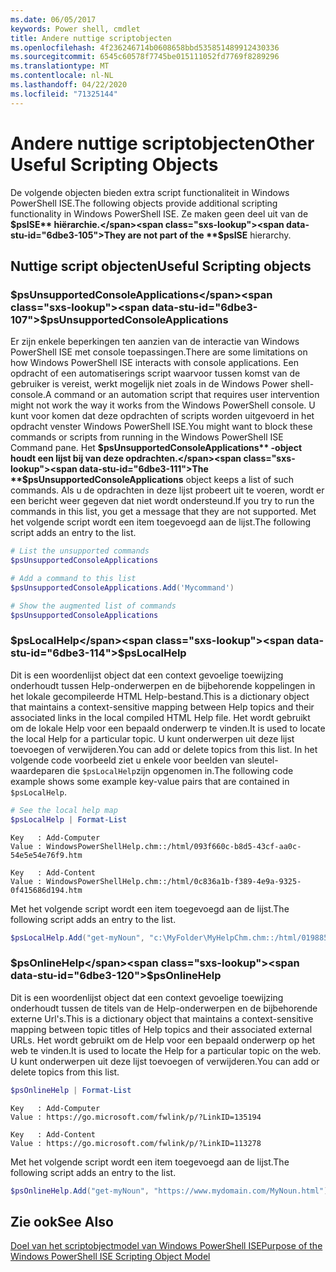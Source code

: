 ```yaml
---
ms.date: 06/05/2017
keywords: Power shell, cmdlet
title: Andere nuttige scriptobjecten
ms.openlocfilehash: 4f236246714b0608658bbd535851489912430336
ms.sourcegitcommit: 6545c60578f7745be015111052fd7769f8289296
ms.translationtype: MT
ms.contentlocale: nl-NL
ms.lasthandoff: 04/22/2020
ms.locfileid: "71325144"
---
```

# <a name="other-useful-scripting-objects"></a><span data-ttu-id="6dbe3-103">Andere nuttige scriptobjecten</span><span class="sxs-lookup"><span data-stu-id="6dbe3-103">Other Useful Scripting Objects</span></span>

<span data-ttu-id="6dbe3-104">De volgende objecten bieden extra script functionaliteit in Windows PowerShell ISE.</span><span class="sxs-lookup"><span data-stu-id="6dbe3-104">The following objects provide additional scripting functionality in Windows PowerShell ISE.</span></span> <span data-ttu-id="6dbe3-105">Ze maken geen deel uit van de **$psISE** hiërarchie.</span><span class="sxs-lookup"><span data-stu-id="6dbe3-105">They are not part of the **$psISE** hierarchy.</span></span>

## <a name="useful-scripting-objects"></a><span data-ttu-id="6dbe3-106">Nuttige script objecten</span><span class="sxs-lookup"><span data-stu-id="6dbe3-106">Useful Scripting objects</span></span>

### <a name="psunsupportedconsoleapplications"></a><span data-ttu-id="6dbe3-107">$psUnsupportedConsoleApplications</span><span class="sxs-lookup"><span data-stu-id="6dbe3-107">$psUnsupportedConsoleApplications</span></span>

<span data-ttu-id="6dbe3-108">Er zijn enkele beperkingen ten aanzien van de interactie van Windows PowerShell ISE met console toepassingen.</span><span class="sxs-lookup"><span data-stu-id="6dbe3-108">There are some limitations on how Windows PowerShell ISE interacts with console applications.</span></span> <span data-ttu-id="6dbe3-109">Een opdracht of een automatiserings script waarvoor tussen komst van de gebruiker is vereist, werkt mogelijk niet zoals in de Windows Power shell-console.</span><span class="sxs-lookup"><span data-stu-id="6dbe3-109">A command or an automation script that requires user intervention might not work the way it works from the Windows PowerShell console.</span></span> <span data-ttu-id="6dbe3-110">U kunt voor komen dat deze opdrachten of scripts worden uitgevoerd in het opdracht venster Windows PowerShell ISE.</span><span class="sxs-lookup"><span data-stu-id="6dbe3-110">You might want to block these commands or scripts from running in the Windows PowerShell ISE Command pane.</span></span> <span data-ttu-id="6dbe3-111">Het **$psUnsupportedConsoleApplications** -object houdt een lijst bij van deze opdrachten.</span><span class="sxs-lookup"><span data-stu-id="6dbe3-111">The **$psUnsupportedConsoleApplications** object keeps a list of such commands.</span></span> <span data-ttu-id="6dbe3-112">Als u de opdrachten in deze lijst probeert uit te voeren, wordt er een bericht weer gegeven dat niet wordt ondersteund.</span><span class="sxs-lookup"><span data-stu-id="6dbe3-112">If you try to run the commands in this list, you get a message that they are not supported.</span></span> <span data-ttu-id="6dbe3-113">Met het volgende script wordt een item toegevoegd aan de lijst.</span><span class="sxs-lookup"><span data-stu-id="6dbe3-113">The following script adds an entry to the list.</span></span>

```powershell
# List the unsupported commands
$psUnsupportedConsoleApplications

# Add a command to this list
$psUnsupportedConsoleApplications.Add('Mycommand')

# Show the augmented list of commands
$psUnsupportedConsoleApplications
```

### <a name="pslocalhelp"></a><span data-ttu-id="6dbe3-114">$psLocalHelp</span><span class="sxs-lookup"><span data-stu-id="6dbe3-114">$psLocalHelp</span></span>

<span data-ttu-id="6dbe3-115">Dit is een woordenlijst object dat een context gevoelige toewijzing onderhoudt tussen Help-onderwerpen en de bijbehorende koppelingen in het lokale gecompileerde HTML Help-bestand.</span><span class="sxs-lookup"><span data-stu-id="6dbe3-115">This is a dictionary object that maintains a context-sensitive mapping between Help topics and their associated links in the local compiled HTML Help file.</span></span> <span data-ttu-id="6dbe3-116">Het wordt gebruikt om de lokale Help voor een bepaald onderwerp te vinden.</span><span class="sxs-lookup"><span data-stu-id="6dbe3-116">It is used to locate the local Help for a particular topic.</span></span> <span data-ttu-id="6dbe3-117">U kunt onderwerpen uit deze lijst toevoegen of verwijderen.</span><span class="sxs-lookup"><span data-stu-id="6dbe3-117">You can add or delete topics from this list.</span></span> <span data-ttu-id="6dbe3-118">In het volgende code voorbeeld ziet u enkele voor beelden van sleutel-waardeparen die `$psLocalHelp`zijn opgenomen in.</span><span class="sxs-lookup"><span data-stu-id="6dbe3-118">The following code example shows some example key-value pairs that are contained in `$psLocalHelp`.</span></span>

```powershell
# See the local help map
$psLocalHelp | Format-List
```

```output
Key   : Add-Computer
Value : WindowsPowerShellHelp.chm::/html/093f660c-b8d5-43cf-aa0c-54e5e54e76f9.htm

Key   : Add-Content
Value : WindowsPowerShellHelp.chm::/html/0c836a1b-f389-4e9a-9325-0f415686d194.htm
```

<span data-ttu-id="6dbe3-119">Met het volgende script wordt een item toegevoegd aan de lijst.</span><span class="sxs-lookup"><span data-stu-id="6dbe3-119">The following script adds an entry to the list.</span></span>

```powershell
$psLocalHelp.Add("get-myNoun", "c:\MyFolder\MyHelpChm.chm::/html/0198854a-1298-57ae-aa0c-87b5e5a84712.htm")
```

### <a name="psonlinehelp"></a><span data-ttu-id="6dbe3-120">$psOnlineHelp</span><span class="sxs-lookup"><span data-stu-id="6dbe3-120">$psOnlineHelp</span></span>

<span data-ttu-id="6dbe3-121">Dit is een woordenlijst object dat een context gevoelige toewijzing onderhoudt tussen de titels van de Help-onderwerpen en de bijbehorende externe Url's.</span><span class="sxs-lookup"><span data-stu-id="6dbe3-121">This is a dictionary object that maintains a context-sensitive mapping between topic titles of Help topics and their associated external URLs.</span></span> <span data-ttu-id="6dbe3-122">Het wordt gebruikt om de Help voor een bepaald onderwerp op het web te vinden.</span><span class="sxs-lookup"><span data-stu-id="6dbe3-122">It is used to locate the Help for a particular topic on the web.</span></span> <span data-ttu-id="6dbe3-123">U kunt onderwerpen uit deze lijst toevoegen of verwijderen.</span><span class="sxs-lookup"><span data-stu-id="6dbe3-123">You can add or delete topics from this list.</span></span>

```powershell
$psOnlineHelp | Format-List
```

```output
Key   : Add-Computer
Value : https://go.microsoft.com/fwlink/p/?LinkID=135194

Key   : Add-Content
Value : https://go.microsoft.com/fwlink/p/?LinkID=113278
```

<span data-ttu-id="6dbe3-124">Met het volgende script wordt een item toegevoegd aan de lijst.</span><span class="sxs-lookup"><span data-stu-id="6dbe3-124">The following script adds an entry to the list.</span></span>

```powershell
$psOnlineHelp.Add("get-myNoun", "https://www.mydomain.com/MyNoun.html")
```

## <a name="see-also"></a><span data-ttu-id="6dbe3-125">Zie ook</span><span class="sxs-lookup"><span data-stu-id="6dbe3-125">See Also</span></span>

[<span data-ttu-id="6dbe3-126">Doel van het scriptobjectmodel van Windows PowerShell ISE</span><span class="sxs-lookup"><span data-stu-id="6dbe3-126">Purpose of the Windows PowerShell ISE Scripting Object Model</span></span>](../components/ise/object-model/Purpose-of-the-Windows-PowerShell-ISE-Scripting-Object-Model.md)
